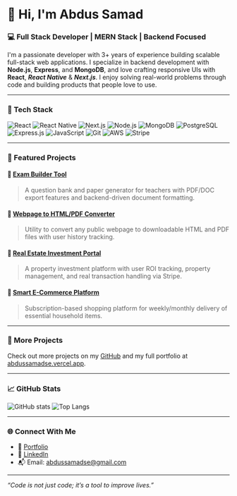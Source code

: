 # 👋 Hi, I'm Abdus Samad

### 💻 Full Stack Developer | MERN Stack | Backend Focused

I'm a passionate developer with 3+ years of experience building scalable full-stack web applications. I specialize in backend development with **Node.js**, **Express**, and **MongoDB**, and love crafting responsive UIs with **React**, ***React Native*** & ***Next.js***. I enjoy solving real-world problems through code and building products that people love to use.

---

### 🧰 Tech Stack

![React](https://img.shields.io/badge/-React-black?style=flat-square&logo=react)
![React Native](https://img.shields.io/badge/-React_Native-black?style=flat-square&logo=react)
![Next.js](https://img.shields.io/badge/-Next.js-black?style=flat-square&logo=next.js)
![Node.js](https://img.shields.io/badge/-Node.js-black?style=flat-square&logo=node.js)
![MongoDB](https://img.shields.io/badge/-MongoDB-black?style=flat-square&logo=mongodb)
![PostgreSQL](https://img.shields.io/badge/-PostgreSQL-black?style=flat-square&logo=postgresql)
![Express.js](https://img.shields.io/badge/-Express.js-black?style=flat-square&logo=express)
![JavaScript](https://img.shields.io/badge/-JavaScript-black?style=flat-square&logo=javascript)
![Git](https://img.shields.io/badge/-Git-black?style=flat-square&logo=git)
![AWS](https://img.shields.io/badge/-AWS-black?style=flat-square&logo=amazon-aws)
![Stripe](https://img.shields.io/badge/-Stripe-black?style=flat-square&logo=stripe)

---

### 📌 Featured Projects

#### 📝 [Exam Builder Tool](https://exambuilder.org)

> A question bank and paper generator for teachers with PDF/DOC export features and backend-driven document formatting.

#### 🧾 [Webpage to HTML/PDF Converter](http://archivevault.org)

> Utility to convert any public webpage to downloadable HTML and PDF files with user history tracking.

#### 🏡 [Real Estate Investment Portal](https://synergyinvestinc.com)

> A property investment platform with user ROI tracking, property management, and real transaction handling via Stripe.

#### 🛒 [Smart E-Commerce Platform](https://kitchcubesclient.netlify.app)

> Subscription-based shopping platform for weekly/monthly delivery of essential household items.

---

### 🚀 More Projects

Check out more projects on my [GitHub](https://github.com/abdussamadse) and my full portfolio at [abdussamadse.vercel.app](https://abdussamadse.vercel.app).

---

### 📈 GitHub Stats

![GitHub stats](https://github-readme-stats.vercel.app/api?username=abdussamadse&show_icons=true&theme=radical)
![Top Langs](https://github-readme-stats.vercel.app/api/top-langs/?username=abdussamadse&layout=compact&theme=radical)

---

### 🌐 Connect With Me

- 🔗 [Portfolio](https://abdussamadse.vercel.app)
- 💼 [LinkedIn](https://www.linkedin.com/in/abdussamadse)
- 📬 Email: abdussamadse@gmail.com

---

_“Code is not just code; it’s a tool to improve lives.”_
